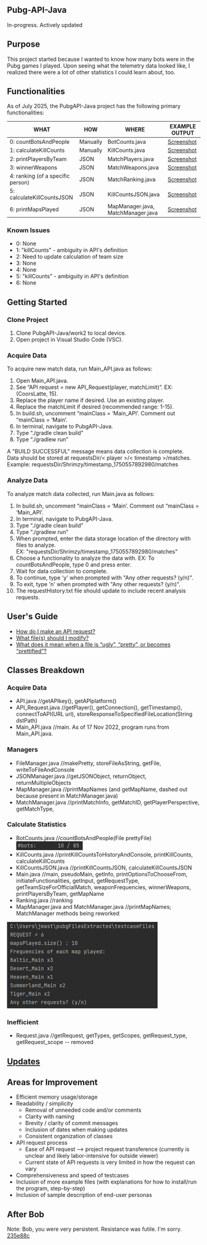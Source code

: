 ## Pubg-API-Java ##
In-progress. Actively updated

## Purpose ## 
This project started because I wanted to know how many bots were in the Pubg games I played. Upon seeing what the telemetry data looked like, I realized there were a lot of other statistics I could learn about, too. 

## Functionalities ##
As of July 2025, the PubgAPI-Java project has the following primary functionalities:

| WHAT    |   HOW   | WHERE | EXAMPLE OUTPUT |
|-------- | ------- | ----- | -------------- |
|0: countBotsAndPeople | Manually | BotCounts.java | [Screenshot](https://github.com/JS1936/PubgAPI-Java/blob/work2/documentation/samples/screenshot_countBotsAndPeople_example.png) |
|1: calculateKillCounts	| Manually | KillCounts.java | [Screenshot](https://github.com/JS1936/PubgAPI-Java/blob/work2/documentation/samples/screenshot_killCounts.png)|
|2: printPlayersByTeam | JSON | MatchPlayers.java | [Screenshot](https://github.com/JS1936/PubgAPI-Java/blob/work2/documentation/samples/Screenshot_PubgAPI-Java_printPlayersByTeam(still%20need%20to%20update%20maximum%20team%20capacity).png) |
|3: winnerWeapons |	JSON | MatchWeapons.java | [Screenshot](https://github.com/JS1936/PubgAPI-Java/blob/work2/documentation/samples/screenshot_winnerWeapons_example.png) |
|4: ranking (of a specific person)|	JSON | MatchRanking.java | [Screenshot](https://github.com/JS1936/PubgAPI-Java/blob/work2/documentation/samples/Screenshot_PubgAPI-Java_ranking.png) |
|5: calculateKillCountsJSON	|	JSON | KillCountsJSON.java | [Screenshot](https://github.com/JS1936/PubgAPI-Java/blob/work2/documentation/samples/Screenshot_PubgAPI-Java_partialOutputForKillCountsJSON.png) |
|6: printMapsPlayed | JSON | MapManager.java, MatchManager.java| [Screenshot](https://github.com/JS1936/PubgAPI-Java/blob/work2/documentation/samples/screenshot_printMapsPlayed_example.png) |

### Known Issues ###
* 0: None
* 1: "killCounts" - ambiguity in API's definition
* 2: Need to update calculation of team size
* 3: None
* 4: None
* 5: "killCounts" - ambiguity in API's definition
* 6: None

## Getting Started ##

### Clone Project ###
1. Clone PubgAPI-Java/work2 to local device.
2. Open project in Visual Studio Code (VSC).

### Acquire Data ###
To acquire new match data, run Main_API.java as follows:

1. Open Main_API.java.
2. See “API request = new API_Request(player, matchLimit)”. EX: (CoorsLatte, 15).
3. Replace the player name if desired. Use an existing player.
4. Replace the matchLimit if desired (recommended range: 1-15).
5. In build.sh, uncomment “mainClass = ‘Main_API’. Comment out “mainClass = ‘Main’.
6. In terminal, navigate to PubgAPI-Java.
7. Type “./gradle clean build"
8. Type “./gradlew run”

A "BUILD SUCCESSFUL" message means data collection is complete. <br>
Data should be stored at requestsDir/< player >/< timestamp >/matches. <br>
Example: requestsDir/Shrimzy/timestamp_1750557892980/matches <br>


### Analyze Data ###
To analyze match data collected, run Main.java as follows:

1. In build.sh, uncomment “mainClass = ‘Main’. Comment out “mainClass = ‘Main_API’.
2. In terminal, navigate to PubgAPI-Java.
3. Type “./gradle clean build"
4. Type “./gradlew run”
5. When prompted, enter the data storage location of the directory with files to analyze. <br> EX: "requestsDir/Shrimzy/timestamp_1750557892980/matches"
6. Choose a functionality to analyze the data with. EX: To countBotsAndPeople, type 0 and press enter.
7. Wait for data collection to complete.
7. To continue, type 'y' when prompted with "Any other requests? (y/n)".
8. To exit, type 'n' when prompted with "Any other requests? (y/n)".
7. The requestHistory.txt file should update to include recent analysis requests.


## User's Guide ##
* [How do I make an API request?](https://github.com/JS1936/PubgAPI-Java/files/10244822/Q_.How.do.I.make.an.API.request_.pdf)
* [What file(s) should I modify?](https://github.com/JS1936/PubgAPI-Java/files/10245164/Q_.What.file.s.should.I.modify.pdf)
* [What does it mean when a file is “ugly”, “pretty”, or becomes “prettified”?](https://github.com/JS1936/PubgAPI-Java/files/10245177/PubgAPI-Java.Q.pdf)


## Classes Breakdown ##

### Acquire Data ###
* API.java //getAPIkey(), getAPIplatform()
* API_Request.java //getPlayer(), getConnection(), getTimestamp(), connectToAPI(URL url), storeResponseToSpecifiedFileLocation(String dstPath)
* Main_API.java //main. As of 17 Nov 2022, program runs from Main_API.java.

### Managers ###
* FileManager.java //makePretty, storeFileAsString, getFile, writeToFileAndConsole
* JSONManager.java //getJSONObject, returnObject, returnMultipleObjects
* MapManager.java //printMapNames (and getMapName, dashed out because present in MatchManager.java)
* MatchManager.java //printMatchInfo, getMatchID, getPlayerPerspective, getMatchType, 

### Calculate Statistics ###
* BotCounts.java //countBotsAndPeople(File prettyFile) ![img.png](documentation/samples/screenshot_countBotsAndPeople_example.png)
* KillCounts.java //printKillCountsToHistoryAndConsole, printKillCounts, calculateKillCounts
* KillCountsJSON.java //printKillCountsJSON, calculateKillCountsJSON
* Main.java //main, pseudoMain, getInfo, printOptionsToChooseFrom, initiateFunctionalities, getInput, getRequestType, getTeamSizeForOfficialMatch, weaponFrequencies, winnerWeapons, printPlayersByTeam, getMapName
* Ranking.java //ranking
* MapManager.java and MatchManager.java //printMapNames; MatchManager methods being reworked

![img_1.png](documentation/samples/screenshot_printMapsPlayed_example.png)


### Inefficient ###
* Request.java //getRequest, getTypes, getScopes, getRequest_type, getRequest_scope -- removed

## [Updates](https://github.com/JS1936/PubgAPI-Java/blob/work2/UpdatesRecord.md)

## Areas for Improvement ##
* Efficient memory usage/storage
* Readability / simplicity
    * Removal of unneeded code and/or comments
    * Clarity with naming
    * Brevity / clarity of commit messages
    * Inclusion of dates when making updates
    * Consistent organization of classes
* API request process
    * Ease of API request --> project request transference (currently is unclear and likely labor-intensive for outside viewer)
    * Current state of API requests is very limited in how the request can vary
* Comprehensiveness and speed of testcases
* Inclusion of more example files (with explanations for how to install/run the program, step-by-step)
* Inclusion of sample description of end-user personas

## After Bob ##
Note: Bob, you were very persistent. Resistance was futile. I'm sorry. [235e88c](https://github.com/JS1936/PubgAPI-Java/tree/235e88c253b8e268b0f769325ce70b4b1b9d7750)
